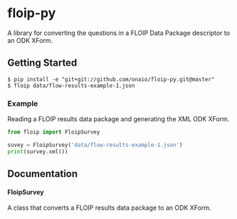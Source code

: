 # floip-py

A library for converting the questions in a FLOIP Data Package descriptor to an
ODK XForm.

## Getting Started

    $ pip install -e "git+git://github.com/onaio/floip-py.git@master"
    $ floip data/flow-results-example-1.json


### Example

Reading a FLOIP results data package and generating the XML ODK XForm.

```python
from floip import FloipSurvey

suvey = FloipSurvey('data/flow-results-example-1.json')
print(survey.xml())
```

## Documentation

#### FloipSurvey

A class that converts a FLOIP results data package to an ODK XForm.
